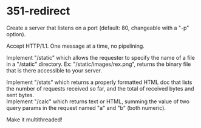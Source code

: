 # 351-redirect
<p>Create a server that listens on a port (default: 80, changeable with a "-p" option).

Accept HTTP/1.1. One message at a time, no pipelining. 

Implement "/static" which allows the requester to specify the name of a file in a "/static" directory. Ex: "/static/images/rex.png", returns the binary file that is there accessible to your server. <br>

Implement "/stats" which returns a properly formatted HTML doc that lists the number of requests received so far, and the total of received bytes and sent bytes. <br>
Implement "/calc" which returns text or HTML, summing the value of two query params in the request named "a" and "b" (both numeric). <br>

Make it multithreaded! </p>